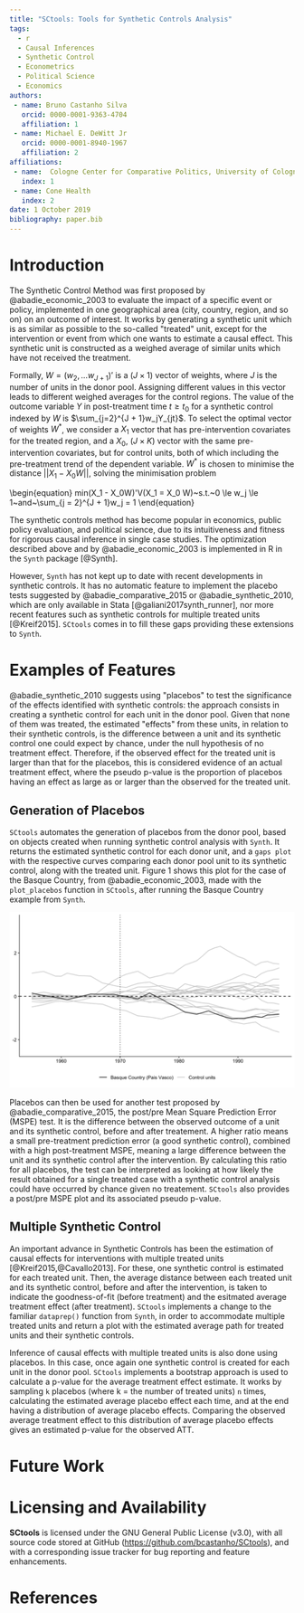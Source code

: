 ```yaml
---
title: "SCtools: Tools for Synthetic Controls Analysis"
tags:
  - r
  - Causal Inferences	
  - Synthetic Control
  - Econometrics
  - Political Science
  - Economics
authors:
 - name: Bruno Castanho Silva
   orcid: 0000-0001-9363-4704
   affiliation: 1
 - name: Michael E. DeWitt Jr
   orcid: 0000-0001-8940-1967
   affiliation: 2
affiliations:
 - name:  Cologne Center for Comparative Politics, University of Cologne, Germany
   index: 1
 - name: Cone Health
   index: 2
date: 1 October 2019
bibliography: paper.bib
---
```


# Introduction

The Synthetic Control Method was first proposed by @abadie_economic_2003 to evaluate the impact of a specific event or policy, implemented in one geographical area (city, country, region, and so on) on an outcome of interest. It works by generating a synthetic unit which is as similar as possible to the so-called "treated" unit, except for the intervention or event from which one wants to estimate a causal effect. This synthetic unit is constructed as a weighed average of similar units which have not received the treatment. 

Formally, $W = (w_2,...w_{J+1})'$ is a $(J \times 1)$ vector of weights, where $J$ is the number of units in the donor pool. Assigning different values in this vector leads to different weighed averages for the control regions. The value of the outcome variable $Y$ in post-treatment time $t \ge t_0$ for a synthetic control indexed by $W$ is $\sum_{j=2}^{J + 1}w_jY_{jt}$. To select the optimal vector of weights $W^*$, we consider a $X_1$ vector that has pre-intervention covariates for the treated region, and a $X_0$, $(J \times K)$ vector with the same pre-intervention covariates, but for control units, both of which including the pre-treatment trend of the dependent variable. $W^*$ is chosen to minimise the distance $|| X_1 - X_0W||$, solving the minimisation problem

\begin{equation}
min(X_1 - X_0W)'V(X_1 = X_0 W)~s.t.~0 \le w_j \le 1~and~\sum_{j = 2}^{J + 1}w_j = 1 
\end{equation}

The synthetic controls method has become popular in economics, public policy evaluation, and political science, due to its intuitiveness and fitness for rigorous causal inference in single case studies. The optimization described above and by @abadie_economic_2003 is implemented in R in the `Synth` package [@Synth]. 

However, `Synth` has not kept up to date with recent developments in synthetic controls. It has no automatic feature to implement the placebo tests suggested by @abadie_comparative_2015 or @abadie_synthetic_2010, which are only available in Stata [@galiani2017synth_runner], nor more recent features such as synthetic controls for multiple treated units [@Kreif2015]. `SCtools` comes in to fill these gaps providing these extensions to `Synth`. 

<!--
* What is SCM?
* Application Areas
* Introduce Synth
  * Limitations
  * How SCtools fills in
-->

# Examples of Features

@abadie_synthetic_2010 suggests using "placebos" to test the significance of the effects identified with synthetic controls: the approach consists in creating a synthetic control for each unit in the donor pool. Given that none of them was treated, the estimated "effects" from these units, in relation to their synthetic controls, is the difference between a unit and its synthetic control one could expect by chance, under the null hypothesis of no treatment effect. Therefore, if the observed effect for the treated unit is larger than that for the placebos, this is considered evidence of an actual treatment effect, where the pseudo p-value is the proportion of placebos having an effect as large as or larger than the observed for the treated unit.

## Generation of Placebos

`SCtools` automates the generation of placebos from the donor pool, based on objects created when running synthetic control analysis with `Synth`. It returns the estimated synthetic control for each donor unit, and a `gaps plot` with the respective curves comparing each donor pool unit to its synthetic control, along with the treated unit. Figure 1 shows this plot for the case of the Basque Country, from @abadie_economic_2003, made with the `plot_placebos` function in `SCtools`, after running the Basque Country example from `Synth`. 

![Example Placebos Plot Using Basque Country Data from Abadie and Gardeazabal (2003)](unnamed-chunk-8-1.png)

Placebos can then be used for another test proposed by @abadie_comparative_2015, the post/pre Mean Square Prediction Error (MSPE) test. It is the difference between the observed outcome of a unit and its synthetic control, before and after treatement. A higher ratio means a small  pre-treatment prediction error (a good synthetic control), combined with a high post-treatment MSPE, meaning a large difference between the unit  and its synthetic control after the intervention. By calculating this ratio for all placebos, the test can be interpreted  as looking at how likely the result obtained for a single treated case  with a synthetic control analysis could have occurred by chance given no treatement. `SCtools` also provides a post/pre MSPE plot and its associated pseudo p-value.



## Multiple Synthetic Control

An important advance in Synthetic Controls has been the estimation of causal effects for interventions with multiple treated units [@Kreif2015,@Cavallo2013]. For these, one synthetic control is estimated for each treated unit. Then, the average distance between each treated unit and its synthetic control, before and after the intervention, is taken to indicate the goodness-of-fit (before treatment) and the esitmated average treatment effect (after treatment). `SCtools` implements a change to the familiar `dataprep()` function from `Synth`, in order to accommodate multiple treated units and return a plot with the estimated average path for treated units and their synthetic controls.

Inference of causal effects with multiple treated units is also done using placebos. In this case, once again one synthetic control is created for each unit in the donor pool. `SCtools` implements a bootstrap approach is used to calculate a p-value for the average treatment effect estimate. It works by sampling `k` placebos (where k = the number of treated units) `n` times, calculating the estimated average placebo effect each time, and at the end having a distribution of average placebo effects. Comparing the observed average treatment effect to this distribution of average placebo effects gives an estimated p-value for the observed ATT. 

# Future Work




# Licensing and Availability

**SCtools** is licensed under the GNU General Public License (v3.0), with all source code stored at GitHub (https://github.com/bcastanho/SCtools), and with a corresponding issue tracker for bug reporting and feature enhancements.   

# References
